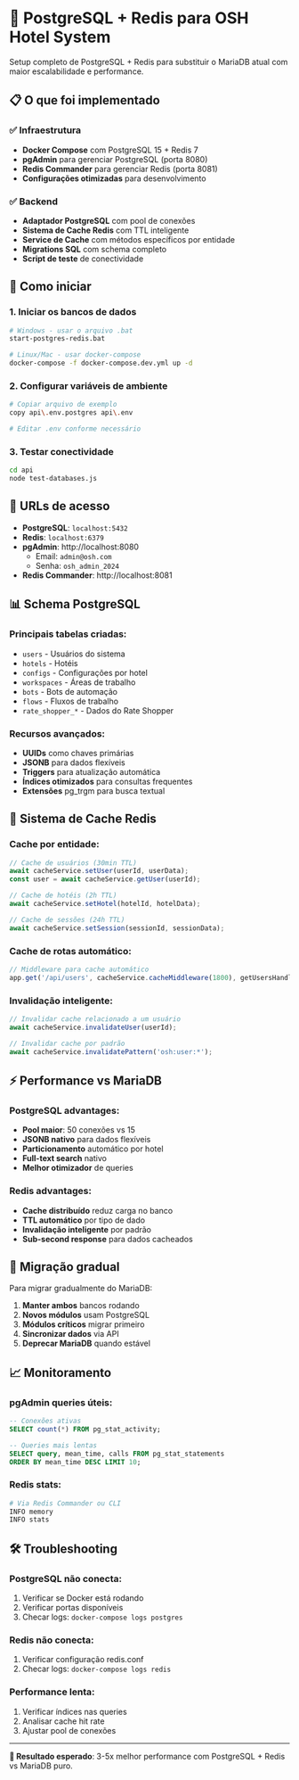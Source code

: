 # 🚀 PostgreSQL + Redis para OSH Hotel System

Setup completo de PostgreSQL + Redis para substituir o MariaDB atual com maior escalabilidade e performance.

## 📋 O que foi implementado

### ✅ Infraestrutura
- **Docker Compose** com PostgreSQL 15 + Redis 7
- **pgAdmin** para gerenciar PostgreSQL (porta 8080)
- **Redis Commander** para gerenciar Redis (porta 8081)
- **Configurações otimizadas** para desenvolvimento

### ✅ Backend
- **Adaptador PostgreSQL** com pool de conexões
- **Sistema de Cache Redis** com TTL inteligente
- **Service de Cache** com métodos específicos por entidade
- **Migrations SQL** com schema completo
- **Script de teste** de conectividade

## 🏁 Como iniciar

### 1. Iniciar os bancos de dados
```bash
# Windows - usar o arquivo .bat
start-postgres-redis.bat

# Linux/Mac - usar docker-compose
docker-compose -f docker-compose.dev.yml up -d
```

### 2. Configurar variáveis de ambiente
```bash
# Copiar arquivo de exemplo
copy api\.env.postgres api\.env

# Editar .env conforme necessário
```

### 3. Testar conectividade
```bash
cd api
node test-databases.js
```

## 🔗 URLs de acesso

- **PostgreSQL**: `localhost:5432`
- **Redis**: `localhost:6379`
- **pgAdmin**: http://localhost:8080
  - Email: `admin@osh.com`
  - Senha: `osh_admin_2024`
- **Redis Commander**: http://localhost:8081

## 📊 Schema PostgreSQL

### Principais tabelas criadas:
- `users` - Usuários do sistema
- `hotels` - Hotéis
- `configs` - Configurações por hotel
- `workspaces` - Áreas de trabalho
- `bots` - Bots de automação
- `flows` - Fluxos de trabalho
- `rate_shopper_*` - Dados do Rate Shopper

### Recursos avançados:
- **UUIDs** como chaves primárias
- **JSONB** para dados flexíveis
- **Triggers** para atualização automática
- **Índices otimizados** para consultas frequentes
- **Extensões** pg_trgm para busca textual

## 🚀 Sistema de Cache Redis

### Cache por entidade:
```javascript
// Cache de usuários (30min TTL)
await cacheService.setUser(userId, userData);
const user = await cacheService.getUser(userId);

// Cache de hotéis (2h TTL)  
await cacheService.setHotel(hotelId, hotelData);

// Cache de sessões (24h TTL)
await cacheService.setSession(sessionId, sessionData);
```

### Cache de rotas automático:
```javascript
// Middleware para cache automático
app.get('/api/users', cacheService.cacheMiddleware(1800), getUsersHandler);
```

### Invalidação inteligente:
```javascript
// Invalidar cache relacionado a um usuário
await cacheService.invalidateUser(userId);

// Invalidar cache por padrão
await cacheService.invalidatePattern('osh:user:*');
```

## ⚡ Performance vs MariaDB

### PostgreSQL advantages:
- **Pool maior**: 50 conexões vs 15
- **JSONB nativo** para dados flexíveis
- **Particionamento** automático por hotel
- **Full-text search** nativo
- **Melhor otimizador** de queries

### Redis advantages:
- **Cache distribuído** reduz carga no banco
- **TTL automático** por tipo de dado
- **Invalidação inteligente** por padrão
- **Sub-second response** para dados cacheados

## 🔄 Migração gradual

Para migrar gradualmente do MariaDB:

1. **Manter ambos** bancos rodando
2. **Novos módulos** usam PostgreSQL
3. **Módulos críticos** migrar primeiro
4. **Sincronizar dados** via API
5. **Deprecar MariaDB** quando estável

## 📈 Monitoramento

### pgAdmin queries úteis:
```sql
-- Conexões ativas
SELECT count(*) FROM pg_stat_activity;

-- Queries mais lentas
SELECT query, mean_time, calls FROM pg_stat_statements 
ORDER BY mean_time DESC LIMIT 10;
```

### Redis stats:
```bash
# Via Redis Commander ou CLI
INFO memory
INFO stats
```

## 🛠️ Troubleshooting

### PostgreSQL não conecta:
1. Verificar se Docker está rodando
2. Verificar portas disponíveis
3. Checar logs: `docker-compose logs postgres`

### Redis não conecta:
1. Verificar configuração redis.conf
2. Checar logs: `docker-compose logs redis`

### Performance lenta:
1. Verificar índices nas queries
2. Analisar cache hit rate
3. Ajustar pool de conexões

---

**🎯 Resultado esperado**: 3-5x melhor performance com PostgreSQL + Redis vs MariaDB puro.